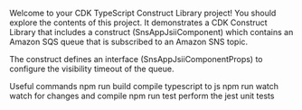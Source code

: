 Welcome to your CDK TypeScript Construct Library project!
You should explore the contents of this project. It demonstrates a CDK Construct Library that includes a construct (SnsAppJsiiComponent) which contains an Amazon SQS queue that is subscribed to an Amazon SNS topic.

The construct defines an interface (SnsAppJsiiComponentProps) to configure the visibility timeout of the queue.

Useful commands
npm run build compile typescript to js
npm run watch watch for changes and compile
npm run test perform the jest unit tests
